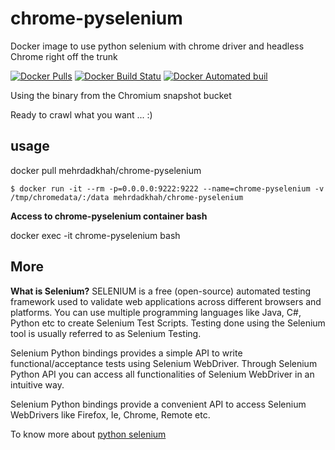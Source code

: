 # chrome-pyselenium

Docker image to use python selenium with chrome driver and headless Chrome right off the trunk

[![Docker Pulls](https://img.shields.io/docker/pulls/mehrdadkhah/chrome-pyselenium.svg?maxAge=2592000?style=flat-square)](https://hub.docker.com/r/mehrdadkhah/php7/) [![Docker Build Statu](https://img.shields.io/docker/build/mehrdadkhah/chrome-pyselenium.svg?style=flat-square)](https://hub.docker.com/r/mehrdadkhah/chrome-pyselenium/) [![Docker Automated buil](https://img.shields.io/docker/automated/mehrdadkhah/chrome-pyselenium.svg?style=flat-square)](https://hub.docker.com/r/mehrdadkhah/chrome-pyselenium/)

Using the binary from the Chromium snapshot bucket

Ready to crawl what you want ... :)

## usage

docker pull mehrdadkhah/chrome-pyselenium

```
$ docker run -it --rm -p=0.0.0.0:9222:9222 --name=chrome-pyselenium -v /tmp/chromedata/:/data mehrdadkhah/chrome-pyselenium
```

**Access to chrome-pyselenium container bash**

docker exec -it chrome-pyselenium bash

## More

**What is Selenium?**
SELENIUM is a free (open-source) automated testing framework used to validate web applications across different browsers and platforms. You can use multiple programming languages like Java, C#, Python etc to create Selenium Test Scripts. Testing done using the Selenium tool is usually referred to as Selenium Testing.

Selenium Python bindings provides a simple API to write functional/acceptance tests using Selenium WebDriver. Through Selenium Python API you can access all functionalities of Selenium WebDriver in an intuitive way.

Selenium Python bindings provide a convenient API to access Selenium WebDrivers like Firefox, Ie, Chrome, Remote etc.

To know more about [python selenium](https://selenium-python.readthedocs.io/)

